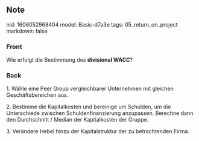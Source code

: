## Note
nid: 1606052968404
model: Basic-d7a3e
tags: 05_return_on_project
markdown: false

### Front
<p>Wie erfolgt die Bestimmung des <b>divisional WACC</b>?

### Back
<p>1. Wähle eine Peer Group vergleichbarer Unternehmen mit gleichen Geschäftsbereichen aus.</p><p>2. Bestimme die Kapitalkosten und bereinige um Schulden, um die Unterschiede zwischen Schuldenfinanzierung anzupassen. Berechne dann den Durchschnitt / Median der Kapitalkosten der Gruppe.</p><p>3. Verändere Hebel hinzu der Kapitalstruktur der zu betrachtenden Firma. </p>

